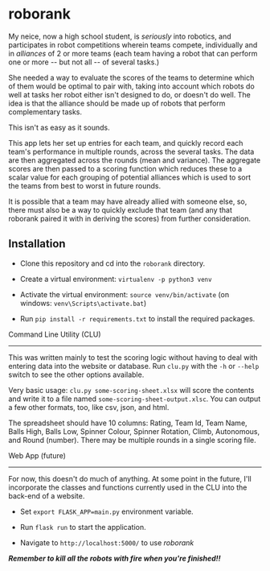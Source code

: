 # roborank
My neice, now a high school student,  is *seriously* into robotics, and participates in robot competitions wherein teams compete, individually and in *alliances*
of 2 or more teams (each team having a robot that can perform one or more -- but not all -- of several tasks.)  

She needed a way to evaluate the scores of the teams to determine which of them would be optimal to pair with, taking into account which robots do well at
tasks her robot either isn't designed to do, or doesn't do well. The idea is that the alliance should be made up of robots that perform complementary tasks.

This isn't as easy as it sounds.

This app lets her set up entries for each team, and quickly record each team's performance in multiple rounds, across the several tasks.  The 
data are then aggregated across the rounds (mean and variance).  The aggregate scores are then passed to a scoring function which reduces these to
a scalar value for each grouping of potential alliances which is used to sort the teams from best to worst in future rounds.

It is possible that a team may have already allied with someone else, so, there must also be a way to quickly exclude that team (and any that roborank
paired it with in deriving the scores) from further consideration.


Installation
------------

* Clone this repository and cd into the `roborank` directory.

* Create a virtual environment: `virtualenv -p python3 venv`

* Activate the virtual environment: `source venv/bin/activate`  (on windows: `venv\Scripts\activate.bat`)

* Run `pip install -r requirements.txt` to install the required packages.


Command Line Utility (CLU)
__________________________

This was written mainly to test the scoring logic without having to deal with entering data into 
the website or database.  Run `clu.py` with the `-h` or `--help` switch to see the other
options available.

Very basic usage:  `clu.py some-scoring-sheet.xlsx` will score the contents and write it to a file named 
`some-scoring-sheet-output.xlsc`.  You can output a few other formats, too, like csv, json, and html.

The spreadsheet should have 10 columns: Rating, Team Id, Team Name, Balls High, Balls Low, Spinner Colour, Spinner Rotation,
Climb, Autonomous, and Round (number).  There may be multiple rounds in a single scoring file.


Web App (future)
________________

For now, this doesn't do much of anything. At some point in the future, I'll incorporate the classes and functions
currently used in the CLU into the back-end of a website.

* Set `export FLASK_APP=main.py` environment variable.

* Run `flask run` to start the application.

* Navigate to `http://localhost:5000/` to use *roborank*


***Remember to kill all the robots with fire when you're finished!!***
